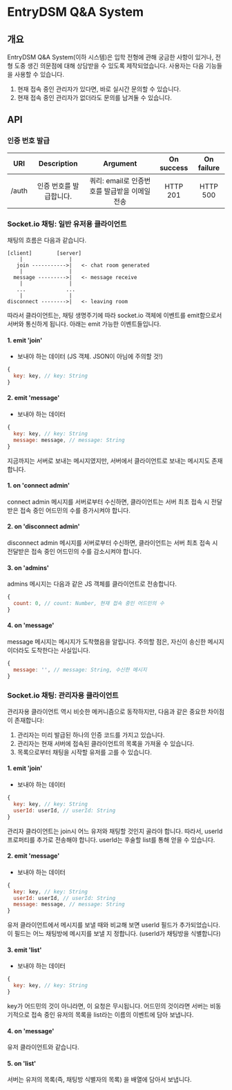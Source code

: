 EntryDSM Q&A System
===
## 개요
EntryDSM Q&A System(이하 시스템)은 입학 전형에 관해 궁금한 사항이 있거나, 전형 도중 생긴 의문점에 대해 상담받을 수 있도록 제작되었습니다. 사용자는 다음 기능들을 사용할 수 있습니다.

1. 현재 접속 중인 관리자가 있다면, 바로 실시간 문의할 수 있습니다.
2. 현재 접속 중인 관리자가 없더라도 문의를 남겨둘 수 있습니다.

## API

### 인증 번호 발급

|URI  |Description|Argument|On success|On failure|
|:---:|:---------:|:------:|:--------:|:--------:|
|/auth|인증 번호를 발급합니다.|쿼리: email로 인증번호를 발급받을 이메일 전송|HTTP 201|HTTP 500|

### Socket.io 채팅: 일반 유저용 클라이언트
채팅의 흐름은 다음과 같습니다.
```
[client]        [server]
    |               |
   join ----------->|   <- chat room generated
    |               |
  message --------->|   <- message receive
    |               |
   ...             ...
    |               |
disconnect -------->|   <- leaving room
```
따라서 클라이언트는, 채팅 생명주기에 따라 socket.io 객체에 이벤트를 emit함으로서 서버와 통신하게 됩니다. 아래는 emit 가능한 이벤트들입니다.
#### 1. emit 'join'
- 보내야 하는 데이터 (JS 객체. JSON이 아님에 주의할 것!)
``` js
{
  key: key, // key: String
}
```
#### 2. emit 'message'
- 보내야 하는 데이터 
``` js
{
  key: key, // key: String
  message: message, // message: String
}
```
지금까지는 서버로 보내는 메시지였지만, 서버에서 클라이언트로 보내는 메시지도 존재합니다. 

#### 1. on 'connect admin'
connect admin 메시지를 서버로부터 수신하면, 클라이언트는 서버 최초 접속 시 전달받은 접속 중인 어드민의 수를 증가시켜야 합니다.
#### 2. on 'disconnect admin'
disconnect admin 메시지를 서버로부터 수신하면, 클라이언트는 서버 최초 접속 시 전달받은 접속 중인 어드민의 수를 감소시켜야 합니다.
#### 3. on 'admins'
admins 메시지는 다음과 같은 JS 객체를 클라이언트로 전송합니다.
``` js
{
  count: 0, // count: Number, 현재 접속 중인 어드민의 수
}
```
#### 4. on 'message'
message 메시지는 메시지가 도착했음을 알립니다. 주의할 점은, 자신이 송신한 메시지이더라도 도착한다는 사실입니다.
``` js
{
  message: '', // message: String, 수신한 메시지
}
```
### Socket.io 채팅: 관리자용 클라이언트
관리자용 클라이언트 역시 비슷한 메커니즘으로 동작하지만, 다음과 같은 중요한 차이점이 존재합니다:
1. 관리자는 미리 발급된 하나의 인증 코드를 가지고 있습니다.
2. 관리자는 현재 서버에 접속된 클라이언트의 목록을 가져올 수 있습니다.
3. 목록으로부터 채팅을 시작할 유저를 고를 수 있습니다.
#### 1. emit 'join'
- 보내야 하는 데이터
``` js
{
  key: key, // key: String
  userId: userId, // userId: String
}
```
관리자 클라이언트는 join시 어느 유저와 채팅할 것인지 골라야 합니다. 따라서, userId 프로퍼티를 추가로 전송해야 합니다. userId는 후술할 list를 통해 얻을 수 있습니다.
#### 2. emit 'message'
- 보내야 하는 데이터
``` js
{
  key: key, // key: String
  userId: userId, // userId: String
  message: message, // message: String
}
```
유저 클라이언트에서 메시지를 보낼 때와 비교해 보면 userId 필드가 추가되었습니다. 이 필드는 어느 채팅방에 메시지를 보낼 지 정합니다. (userId가 채팅방을 식별합니다)
#### 3. emit 'list'
- 보내야 하는 데이터
``` js
{
  key: key, // key: String
}
```
key가 어드민의 것이 아니라면, 이 요청은 무시됩니다. 어드민의 것이라면 서버는 비동기적으로 접속 중인 유저의 목록을 list라는 이름의 이벤트에 담아 보냅니다.
#### 4. on 'message'
유저 클라이언트와 같습니다.
#### 5. on 'list'
서버는 유저의 목록(즉, 채팅방 식별자의 목록) 을 배열에 담아서 보냅니다.

